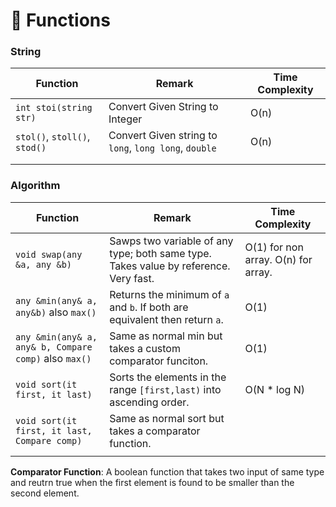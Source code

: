 # 🚀 Functions

### String

| Function                      | Remark                                                | Time Complexity |
| ----------------------------- | ----------------------------------------------------- | --------------- |
| `int stoi(string str)`        | Convert Given String to Integer                       | O(n)            |
| `stol()`, `stoll()`, `stod()` | Convert Given string to `long`, `long long`, `double` | O(n)            |
|                               |                                                       |                 |
|                               |                                                       |                 |

### Algorithm

| Function                                              | Remark                                                                                | Time Complexity                     |
| ----------------------------------------------------- | ------------------------------------------------------------------------------------- | ----------------------------------- |
| `void swap(any &a, any &b)`                           | Sawps two variable of any type; both same type. Takes value by reference. Very fast.  | O(1) for non array. O(n) for array. |
| `any &min(any& a, any&b)` also `max()`                | Returns the minimum of `a` and `b`. If both are equivalent then return `a`.           | O(1)                                |
| `any &min(any& a, any& b, Compare comp)` also `max()` | Same as normal min but takes a custom comparator funciton.                            | O(1)                                |
| `void sort(it first, it last)`                        | Sorts the elements in the range `[first,last)` into ascending order.                  | O(N \* log N)                       |
| `void sort(it first, it last, Compare comp)`          | Same as normal sort but takes a comparator function.                                  |                                     |
|                                                       |                                                                                       |                                     |

**Comparator Function**: A boolean function that takes two input of same type and reutrn true when the first element is found to be smaller than the second element.&#x20;
